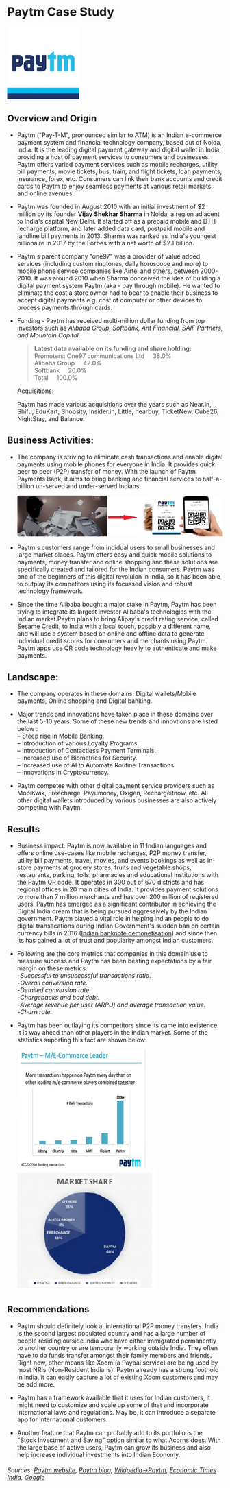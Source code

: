 # Paytm Case Study
   ![Paytm](Paytm.jpg )
## Overview and Origin

* Paytm ("Pay-T-M", pronounced similar to ATM) is an Indian e-commerce payment system and financial technology company, based out of Noida, India. It is the leading digital payment gateway and digital wallet in India, providing a host of payment services to consumers and businesses. Paytm offers varied payment services such as mobile recharges, utility bill payments, movie tickets, bus, train, and flight tickets, loan payments, insurance, forex, etc. Consumers can link their bank accounts and credit cards to Paytm to enjoy seamless payments at various retail markets and online avenues.

* Paytm was founded in August 2010 with an initial investment of $2 million by its founder **Vijay Shekhar Sharma** in Noida, a region adjacent to India's capital New Delhi. It started off as a prepaid mobile and DTH recharge platform, and later added data card, postpaid mobile and landline bill payments in 2013. Sharma was ranked as India's youngest billionaire in 2017 by the Forbes with a net worth of $2.1 billion.


* Paytm's parent company "one97" was a provider of value added services (including custom ringtones, daily horoscope and more) to mobile phone service companies like Airtel and others, between 2000-2010. It was around 2010 when Sharma conceived the idea of building a digital payment system Paytm.(aka - pay through mobile). He wanted to eliminate the cost a store owner had to bear to enable their business to accept digital payments e.g. cost of computer or other devices to process payments through cards.

 

* Funding - Paytm has received multi-million dollar funding from top investors such as _Alibaba Group, Softbank, Ant Financial, SAIF Partners, and Mountain Capital_. 
    >**Latest data available on its funding and share holding:**\
     Promoters: One97 communications Ltd&nbsp;&nbsp;&nbsp;&nbsp;&nbsp;38.0%  
     Alibaba Group&nbsp;&nbsp;&nbsp;&nbsp;&nbsp;42.0%  
     Softbank&nbsp;&nbsp;&nbsp;&nbsp;&nbsp;20.0%  
     Total&nbsp;&nbsp;&nbsp;&nbsp;&nbsp;100.0% 

    Acquisitions:

    Paytm has made various acquisitions over the years such as Near.in, Shifu, EduKart, Shopsity, Insider.in, Little, nearbuy, TicketNew, Cube26, NightStay, and Balance.

## Business Activities:

* The company is striving to eliminate cash transactions and enable digital payments using mobile phones for everyone in India. It provides quick peer to peer (P2P) transfer of money. With the launch of Paytm Payments Bank, it aims to bring banking and financial services to half-a-billion un-served and under-served Indians.

  ![Paytmfinal](Paytmfinal.png)

* Paytm's customers range from indidual users to small businesses and large market places. Paytm offers easy and quick mobile solutions to payments, money transfer and online shopping and these solutions are specifically created and tailored for the Indian consumers. Paytm was one of the beginners of this digital revoluion in India, so it has been able to outplay its competitors using its focussed vision and robust technology framework.

* Since the time Alibaba bought a major stake in Paytm, Paytm has been trying to integrate its largest investor Alibaba's technologies with the Indian market.Paytm plans to bring Alipay's credit rating service, called Sesame Credit, to India with a local touch, possibly a different name, and will use a system based on online and offline data to generate individual credit scores for consumers and merchants using Paytm. Paytm apps use QR code technology heavily to authenticate and make payments.


## Landscape:

* The company operates in these domains: Digital wallets/Mobile payments, Online shopping and Digital banking.

* Major trends and innovations have taken place in these domains over the last 5-10 years. Some of these new trends and innovtions are listed below :  
– Steep rise in Mobile Banking.  
– Introduction of various Loyalty Programs.  
– Introduction of Contactless Payment Terminals.  
– Increased use of Biometrics for Security.  
– Increased use of AI to Automate Routine Transactions.  
– Innovations in Cryptocurrency.

* Paytm competes with other digital payment service providers such as MobiKwik, Freecharge, Payumoney, Oxigen, Rechargeitnow, etc. All other digital wallets introduced by various businesses are also actively competing with Paytm.


## Results

* Business impact: 
Paytm is now available in 11 Indian languages and offers online use-cases like mobile recharges, P2P money transfer, utility bill payments, travel, movies, and events bookings as well as in-store payments at grocery stores, fruits and vegetable shops, restaurants, parking, tolls, pharmacies and educational institutions with the Paytm QR code. It operates in 300 out of 670 districts and has regional offices in 20 main cities of India. It provides payment solutions to more than 7 million merchants and has over 200 million of registered users. Paytm has emerged as a significant contributor in achieving the Digital India dream that is being pursued aggressively by the Indian government. Paytm played a vital role in helping indian people to do digital transacations during Indian Government's sudden ban on certain currency bills in 2016 ([Indian banknote demonetisation](https://en.wikipedia.org/wiki/2016_Indian_banknote_demonetisation)) and since then its has gained a lot of trust and popularity amongst Indian customers.

* Following are the core metrics that companies in this domain use to measure success and Paytm has been  beating expectations by a fair margin on these metrics.  
-_Successful to unsuccessful transactions ratio._  
-_Overall conversion rate._  
-_Detailed conversion rate._  
-_Chargebacks and bad debt._  
-_Average revenue per user (ARPU) and average transaction value._  
-_Churn rate._  
* Paytm has been outlaying its competitors since its came into existence. It is way ahead than other players in the Indian market. Some of the statistics suporting this fact are shown below:   

    ![transactions.PNG](transactions.PNG)  ![MarketShare.PNG](MarketShare.PNG)



## Recommendations

* Paytm should definitely look at international P2P money transfers. India is the second largest populated country and has a large number of people residing outside India who have either immigrated permanently to another country or are temporarily working outside India. They often have to do funds transfer amongst their family members and friends. Right now, other means like Xoom (a Paypal service) are being used by most NRIs (Non-Resident Indians). Paytm already has a strong foothold in india, it can easily capture a lot of existing Xoom customers and may be add more.

* Paytm has a framework available that it uses for Indian customers, it might need to customize and scale up some of that and incorporate international laws and regulations. May be, it can introduce a separate app for International customers.
* Another feature that Paytm can probably add to its portfolio is the "Stock Investment and Saving" option similar to what Acorns does. With the large base of active users, Paytm can grow its business and also help increase individual investments into Indian Economy. 

###### _Sources: [Paytm website](https://paytm.com/), [Paytm blog](https://blog.paytm.com/), [Wikipedia->Paytm](https://en.wikipedia.org/wiki/Paytm), [Economic Times India](https://economictimes.indiatimes.com), [Google](https://www.google.com/)_